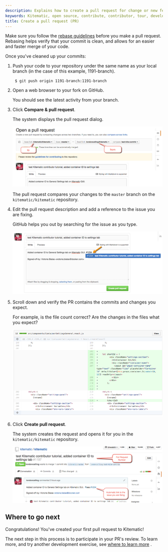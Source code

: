 ```yaml
---
description: Explains how to create a pull request for change or new feature
keywords: Kitematic, open source, contribute, contributor, tour, development, contribute, pull request, review, workflow, beginner, squash, commit
title: Create a pull request (PR)
---
```


Make sure you follow the [rebase
guidelines](/opensource/workflow/create-pr/#rebase-your-branch) before you make
a pull request. Rebasing helps verify that your commit is clean, and allows for
an easier and faster merge of your code.

Once you've cleaned up your commits:

1. Push your code to your repository under the same name as your local branch (in the case of this example, 1191-branch).

        $ git push origin 1191-branch:1191-branch

2. Open a web browser to your fork on GitHub.

    You should see the latest activity from your branch.

3. Click **Compare & pull request**.

    The system displays the pull request dialog.

    ![Pull Request dialog](images/pr_compare.png)

    The pull request compares your changes to the `master` branch on the
    `kitematic/kitematic` repository.

4. Edit the pull request description and add a reference to the issue you are fixing.

    GitHub helps you out by searching for the issue as you type.

    ![Fixes issue](images/pr_describe_issue.png)

5. Scroll down and verify the PR contains the commits and changes you expect.

    For example, is the file count correct? Are the changes in the files what
    you expect?

    ![Commits](images/pr_commits_expected.png)

6. Click **Create pull request**.

    The system creates the request and opens it for you in the `kitematic/kitematic`
    repository.

    ![Pull request made](images/pr_pull_request_made.png)


## Where to go next

Congratulations! You've created your first pull request to Kitematic!

The next step in this process is to participate in your PR's review. To learn more, and try another development exercise, see [where to learn more](next_steps.md) .

<!-- The next step in the process for this PR is learn how to <a href="http://docs.docker.com/project/review-pr/"
target=_blank">participate in your PR's
review </a>. -->
